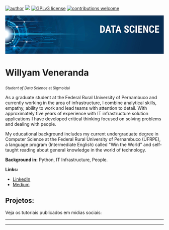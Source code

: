 [![author](https://img.shields.io/badge/author-carlosfab-red.svg)](https://www.linkedin.com/in/carlosfab) [![](https://img.shields.io/badge/python-3.7+-blue.svg)](https://www.python.org/downloads/release/python-365/) [![GPLv3 license](https://img.shields.io/badge/License-GPLv3-blue.svg)](http://perso.crans.org/besson/LICENSE.html) [![contributions welcome](https://img.shields.io/badge/contributions-welcome-brightgreen.svg?style=flat)](https://github.com/carlosfab/data_science/issues)

<p align="center">
  <img src="banner.png" >
</p>

# Willyam Veneranda
<sub>*Student of Data Science* at Sigmoidal </sub>

As a graduate student at the Federal Rural University of Pernambuco and currently working in the area of infrastructure, I combine analytical skills, empathy, ability to work and lead teams with attention to detail. With approximately five years of experience with IT infrastructure solution applications I have developed critical thinking focused on solving problems and dealing with people.


My educational background includes my current undergraduate degree in Computer Science at the Federal Rural University of Pernambuco (UFRPE), a language program (Intermediate English) called "Win the World" and self-taught reading about general knowledge in the world of technology.

**Background in:** Python, IT Infrastructure, People.

**Links:**
* [LinkedIn](https://www.linkedin.com/in/willyamveneranda/)
* [Medium](https://www.medium.com)


## Projetos:
Veja os tutoriais publicados em mídias sociais:

* **

---




